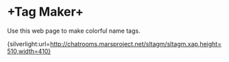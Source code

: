 # +Tag Maker+


Use this web page to make colorful name tags.

{silverlight:url=http://chatrooms.marsproject.net/sltagm/sltagm.xap,height=510,width=410}